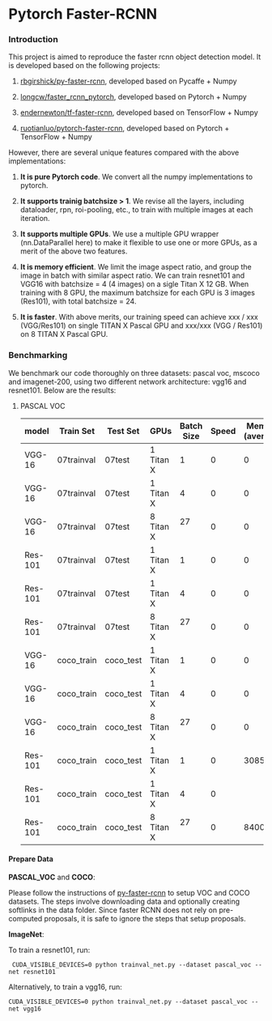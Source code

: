 # Pytorch Faster-RCNN

### Introduction

This project is aimed to reproduce the faster rcnn object detection model. It is developed based on the following projects:

1. [rbgirshick/py-faster-rcnn](https://github.com/rbgirshick/py-faster-rcnn), developed based on Pycaffe + Numpy

2. [longcw/faster_rcnn_pytorch](https://github.com/longcw/faster_rcnn_pytorch), developed based on Pytorch + Numpy

3. [endernewton/tf-faster-rcnn](https://github.com/endernewton/tf-faster-rcnn), developed based on TensorFlow + Numpy

4. [ruotianluo/pytorch-faster-rcnn](https://github.com/ruotianluo/pytorch-faster-rcnn), developed based on Pytorch + TensorFlow + Numpy

However, there are several unique features compared with the above implementations:

1) **It is pure Pytorch code**. We convert all the numpy implementations to pytorch.

2) **It supports trainig batchsize > 1**. We revise all the layers, including dataloader, rpn, roi-pooling, etc., to train with multiple images at each iteration.

3) **It supports multiple GPUs**. We use a multiple GPU wrapper (nn.DataParallel here) to make it flexible to use one or more GPUs, as a merit of the above two features.

4) **It is memory efficient**. We limit the image aspect ratio, and group the image in batch with similar aspect ratio. We can train resnet101 and VGG16 with batchsize = 4 (4 images) on a sigle Titan X 12 GB. When training with 8 GPU, the maximum batchsize for each GPU is 3 images (Res101), with total batchsize = 24. 

5) **It is faster**. With above merits, our training speed can achieve xxx / xxx (VGG/Res101) on single TITAN X Pascal GPU and xxx/xxx (VGG / Res101) on 8 TITAN X Pascal GPU.  

### Benchmarking

We benchmark our code thoroughly on three datasets: pascal voc, mscoco and imagenet-200, using two different network architecture: vgg16 and resnet101. Below are the results:

1. PASCAL VOC

	 model     | Train Set | Test Set  | GPUs     | Batch Size | Speed | Memory (average) | mAP 
	-----------|-----------|-----------|----------|------------|-------|--------|-----
	VGG-16     | 07trainval| 07test    |1 Titan X | 1          |  0    | 0      | 0   
	VGG-16     | 07trainval| 07test    |1 Titan X | 4          |  0    | 0      | 0   
	VGG-16     | 07trainval| 07test    |8 Titan X | 27         |  0    | 0      | 0   
	Res-101    | 07trainval| 07test    |1 Titan X | 1          |  0    | 0      | 0   
	Res-101    | 07trainval| 07test    |1 Titan X | 4          |  0    | 0      | 0   
	Res-101    | 07trainval| 07test    |8 Titan X | 27         |  0    | 0      | 0   
	VGG-16     | coco_train| coco_test |1 Titan X | 1          |  0    | 0   | 0   
	VGG-16     | coco_train| coco_test |1 Titan X | 4          |  0    | 0   | 0   
	VGG-16     | coco_train| coco_test |8 Titan X | 27         |  0    | 0   | 0   
	Res-101    | coco_train| coco_test |1 Titan X | 1          |  0    | 3085 MB | 0   
	Res-101    | coco_train| coco_test |1 Titan X | 4          |  0    | | 0   
	Res-101    | coco_train| coco_test |8 Titan X | 27         |  0    | 8400 MB   | 0  
	
#### Prepare Data 
**PASCAL_VOC** and **COCO**:

Please follow the instructions of [py-faster-rcnn](https://github.com/rbgirshick/py-faster-rcnn#beyond-the-demo-installation-for-training-and-testing-models) to setup VOC and COCO datasets. The steps involve downloading data and optionally creating softlinks in the data folder. Since faster RCNN does not rely on pre-computed proposals, it is safe to ignore the steps that setup proposals.

**ImageNet**:





To train a resnet101, run:
```
 CUDA_VISIBLE_DEVICES=0 python trainval_net.py --dataset pascal_voc --net resnet101
 ```
Alternatively, to train a vgg16, run:
```
CUDA_VISIBLE_DEVICES=0 python trainval_net.py --dataset pascal_voc --net vgg16
```

